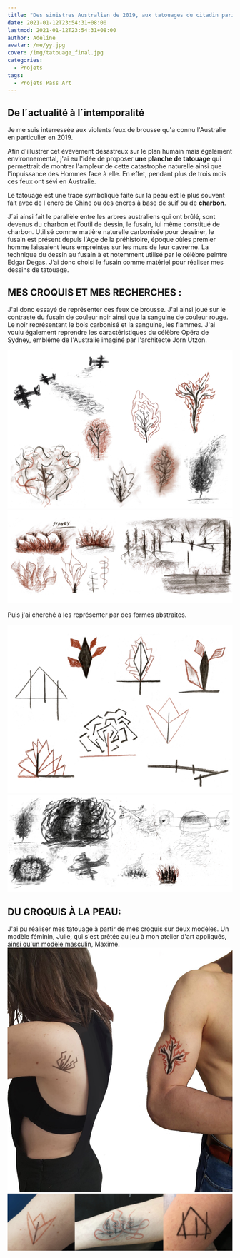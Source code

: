 ```yaml
---
title: "Des sinistres Australien de 2019, aux tatouages du citadin parisien"
date: 2021-01-12T23:54:31+08:00
lastmod: 2021-01-12T23:54:31+08:00
author: Adeline
avatar: /me/yy.jpg
cover: /img/tatouage_final.jpg
categories:
  - Projets
tags:
  - Projets Pass Art
---
```


<!--more-->

## De l´actualité à l´intemporalité

Je me suis interressée aux violents feux de brousse qu'a connu l'Australie en particulier en 2019.

Afin d'illustrer cet évèvement désastreux sur le plan humain mais également environnemental, j'ai eu l'idée de proposer **une planche de tatouage** qui permettrait de montrer l'ampleur de cette catastrophe naturelle ainsi que l'inpuissance des Hommes face à elle. En effet, pendant plus de trois mois ces feux ont sévi en Australie.

Le tatouage est une trace symbolique faite sur la peau est le plus souvent fait avec de l'encre de Chine ou des encres à base de suif ou de **charbon**. 

J´ai ainsi fait le parallèle entre les arbres australiens qui ont brûlé, sont devenus du charbon et l’outil de dessin, le fusain, lui même constitué de charbon. Utilisé comme matière naturelle carbonisée pour dessiner, le fusain est présent depuis l'Age de la préhistoire, époque oùles premier homme laissaient leurs empreintes sur les murs de leur cavrerne. La technique du dessin au fusain à et notemment utilisé par le célèbre peintre Edgar Degas.
 J’ai donc choisi le fusain comme matériel pour réaliser mes dessins de tatouage. 

## MES CROQUIS ET MES RECHERCHES :

J'ai donc essayé de représenter ces feux de brousse. J'ai ainsi joué sur le contraste du fusain de couleur noir ainsi que la sanguine de couleur rouge. Le noir représentant le bois carbonisé et la sanguine, les flammes. J'ai voulu également reprendre les caractéristiques du célèbre Opéra de Sydney, emblême de l'Australie imaginé par l'architecte Jorn Utzon.

![Super image](/img/tatouage_croquis1.PNG)
![Super image](/img/tatouage_croquis2.jpg)

Puis j'ai cherché à les représenter par des formes abstraites.

![Super image](/img/tatouage_croquis3.JPG)
![Super image](/img/tatouage_croquis4.jpg)


## DU CROQUIS À LA PEAU:

J'ai pu réaliser mes tatouage à partir de mes croquis sur deux modèles. Un modèle féminin, Julie, qui s'est prêtée au jeu à mon atelier d'art appliqués, ainsi qu'un modèle masculin, Maxime.
![Super image](/img/tatouage_final.jpg)
![Super image](/img/tatouage_shoot.jpg)


